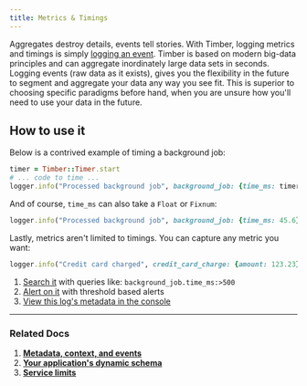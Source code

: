 ```yaml
---
title: Metrics & Timings
---
```

Aggregates destroy details, events tell stories. With Timber, logging metrics and timings is simply [logging an event](/languages/ruby/usage/custom-events). Timber is based on modern big-data principles and can aggregate inordinately large data sets in seconds. Logging events (raw data as it exists), gives you the flexibility in the future to segment and aggregate your data any way you see fit. This is superior to choosing specific paradigms before hand, when you are unsure how you'll need to use your data in the future.


## How to use it

Below is a contrived example of timing a background job:

```ruby
timer = Timber::Timer.start
# ... code to time ...
logger.info("Processed background job", background_job: {time_ms: timer})
```

And of course, `time_ms` can also take a `Float` or `Fixnum`:

```ruby
logger.info("Processed background job", background_job: {time_ms: 45.6})
```

Lastly, metrics aren't limited to timings. You can capture any metric you want:

```ruby
logger.info("Credit card charged", credit_card_charge: {amount: 123.23})
```

1. [Search it](/app/console/searching) with queries like: `background_job.time_ms:>500`
2. [Alert on it](/app/console/alerts) with threshold based alerts
3. [View this log's metadata in the console](/app/console/view-metdata-and-context)

---

### Related Docs

1. [**Metadata, context, and events**](/concepts/metadata-context-and-events)
2. [**Your application's dynamic schema**](/concepts/application-schema)
3. [**Service limits**](/concepts/service-limits)
